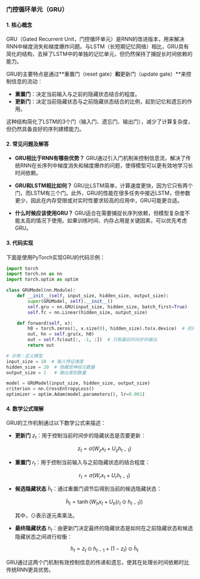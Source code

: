 ### 门控循环单元（GRU）

#### 1. 核心概念
GRU（Gated Recurrent Unit，门控循环单元）是RNN的改进版本，用来解决RNN中梯度消失和梯度爆炸问题。与LSTM（长短期记忆网络）相比，GRU具有简化的结构，去掉了LSTM中的单独的记忆单元，但仍然保持了捕捉长时间依赖的能力。

GRU的主要特点是通过**重置门（reset gate）**和**更新门（update gate）**来控制信息的流动：

- **重置门**：决定当前输入与之前的隐藏状态结合的程度。
- **更新门**：决定当前隐藏状态与之前隐藏状态结合的比例，起到记忆和遗忘的作用。

这种结构简化了LSTM的3个门（输入门、遗忘门、输出门），减少了计算复杂度，但仍然具备良好的序列建模能力。

#### 2. 常见问题及解答

- **GRU相比于RNN有哪些优势？**
  GRU通过引入门机制来控制信息流，解决了传统RNN在长序列中梯度消失和梯度爆炸的问题，使得模型可以更有效地学习长时间依赖。

- **GRU和LSTM相比如何？**
  GRU比LSTM简单，计算速度更快，因为它只有两个门，而LSTM有三个门。此外，GRU的性能在很多任务中接近LSTM，但参数更少，因此在内存受限或对实时性要求较高的应用中，GRU可能更合适。

- **什么时候应该使用GRU？**
  GRU适合在需要捕捉长序列依赖，但模型复杂度不能太高的情况下使用。如果训练时间、内存占用是关键因素，可以优先考虑GRU。

#### 3. 代码实现

下面是使用PyTorch实现GRU的代码示例：

```python
import torch
import torch.nn as nn
import torch.optim as optim

class GRUModel(nn.Module):
    def __init__(self, input_size, hidden_size, output_size):
        super(GRUModel, self).__init__()
        self.gru = nn.GRU(input_size, hidden_size, batch_first=True)
        self.fc = nn.Linear(hidden_size, output_size)

    def forward(self, x):
        h0 = torch.zeros(1, x.size(0), hidden_size).to(x.device)  # 初始化隐藏状态
        out, hn = self.gru(x, h0)
        out = self.fc(out[:, -1, :])  # 只取最后时间步的输出
        return out

# 示例：定义模型
input_size = 10  # 输入特征维度
hidden_size = 20  # 隐藏层神经元数量
output_size = 2   # 输出类别数量

model = GRUModel(input_size, hidden_size, output_size)
criterion = nn.CrossEntropyLoss()
optimizer = optim.Adam(model.parameters(), lr=0.001)
```

#### 4. 数学公式理解

GRU的工作机制通过以下数学公式来描述：

- **更新门** $z_t$：用于控制当前时间步的隐藏状态是否要更新：
  
  $$
  z_t = \sigma(W_z x_t + U_z h_{t-1})
  $$

- **重置门** $r_t$：用于控制当前输入与之前隐藏状态的结合程度：
  
  $$
  r_t = \sigma(W_r x_t + U_r h_{t-1})
  $$

- **候选隐藏状态** $\tilde{h}_t$：通过重置门调节后得到当前的候选隐藏状态：

  $$
  \tilde{h}_t = \tanh(W_h x_t + U_h (r_t \odot h_{t-1}))
  $$

  其中，$\odot$表示逐元素乘法。

- **最终隐藏状态** $h_t$：由更新门决定最终的隐藏状态是如何在之前隐藏状态和候选隐藏状态之间进行权衡：

  $$
  h_t = z_t \odot h_{t-1} + (1 - z_t) \odot \tilde{h}_t
  $$

GRU通过这两个门机制有效控制信息的传递和遗忘，使其在处理长时间依赖时比传统RNN更具优势。
